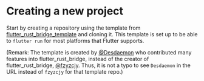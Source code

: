 # Creating a new project

Start by creating a repository using the template from [flutter_rust_bridge_template]
and cloning it. This template is set up to be able to `flutter run` for most platforms
that Flutter supports.

(Remark: The template is created by [@Desdaemon](https://github.com/Desdaemon) who 
contributed many features into flutter_rust_bridge, instead of the creator of 
flutter_rust_bridge, [@fzyzcjy](https://github.com/fzyzcjy). Thus, it is not a typo to
see `Desdaemon` in the URL instead of `fzyzcjy` for that template repo.)

[flutter_rust_bridge_template]: https://github.com/Desdaemon/flutter_rust_bridge_template
